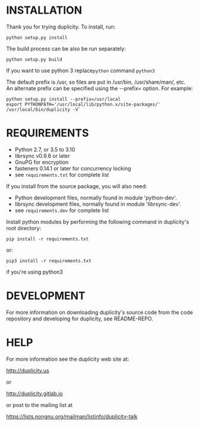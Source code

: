 # INSTALLATION

Thank you for trying duplicity.  To install, run:

```
python setup.py install
```

The build process can be also be run separately:

```
python setup.py build
```

If you want to use python 3 replace`python` command `python3`

The default prefix is /usr, so files are put in /usr/bin,
/usr/share/man/, etc.  An alternate prefix can be specified using the
--prefix=<prefix> option.  For example:

```
python setup.py install --prefix=/usr/local
export PYTHONPATH='/usr/local/lib/python.x/site-packages/'
/usr/local/bin/duplicity -V`
```

# REQUIREMENTS

 * Python 2.7, or 3.5 to 3.10
 * librsync v0.9.6 or later
 * GnuPG for encryption
 * fasteners 0.14.1 or later for concurrency locking
 * see `requirements.txt` for complete list

If you install from the source package, you will also need:

 * Python development files, normally found in module 'python-dev'.
 * librsync development files, normally found in module 'librsync-dev'.
 * see `requirements.dev` for complete list

Install python modules by performing the following command in duplicity's root directory:

```
pip install -r requirements.txt
```
or:

```
pip3 install -r requirements.txt
```
if you're using python3

# DEVELOPMENT

For more information on downloading duplicity's source code from the
code repository and developing for duplicity, see README-REPO.

# HELP

For more information see the duplicity web site at:

  http://duplicity.us

  or

  http://duplicity.gitlab.io

or post to the mailing list at

  https://lists.nongnu.org/mailman/listinfo/duplicity-talk

